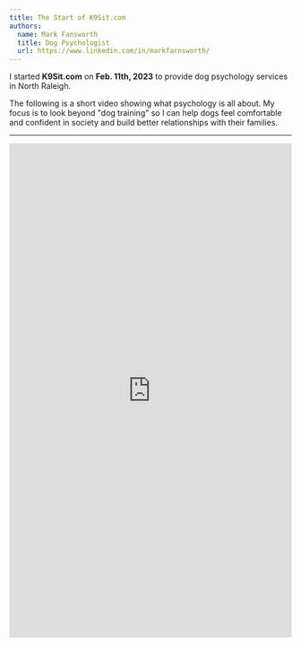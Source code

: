 ```yaml
---
title: The Start of K9Sit.com
authors:
  name: Mark Fansworth
  title: Dog Psychologist
  url: https://www.linkedin.com/in/markfarnsworth/
---
```

I started <b>K9Sit.com</b> on <b>Feb. 11th, 2023</b> to provide dog psychology
services in North Raleigh.

The following is a short video showing what psychology is all about. My focus
is to look beyond "dog training" so I can help dogs feel comfortable and
confident in society and build better relationships with their families.

<hr/>

<iframe 
width="100%"
height="881" 
src="https://www.youtube.com/embed/AxVMHu9aWJ0"
title="Rainy days with Tig"
frameborder="0"
allow="accelerometer; autoplay; clipboard-write; encrypted-media; gyroscope; picture-in-picture; web-share" allowfullscreen>
</iframe>
